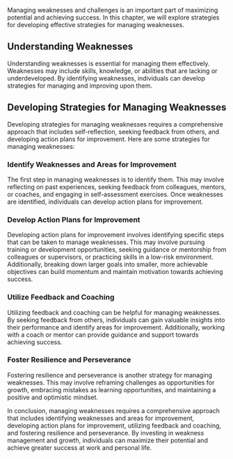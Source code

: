 
Managing weaknesses and challenges is an important part of maximizing potential and achieving success. In this chapter, we will explore strategies for developing effective strategies for managing weaknesses.

Understanding Weaknesses
------------------------

Understanding weaknesses is essential for managing them effectively. Weaknesses may include skills, knowledge, or abilities that are lacking or underdeveloped. By identifying weaknesses, individuals can develop strategies for managing and improving upon them.

Developing Strategies for Managing Weaknesses
---------------------------------------------

Developing strategies for managing weaknesses requires a comprehensive approach that includes self-reflection, seeking feedback from others, and developing action plans for improvement. Here are some strategies for managing weaknesses:

### Identify Weaknesses and Areas for Improvement

The first step in managing weaknesses is to identify them. This may involve reflecting on past experiences, seeking feedback from colleagues, mentors, or coaches, and engaging in self-assessment exercises. Once weaknesses are identified, individuals can develop action plans for improvement.

### Develop Action Plans for Improvement

Developing action plans for improvement involves identifying specific steps that can be taken to manage weaknesses. This may involve pursuing training or development opportunities, seeking guidance or mentorship from colleagues or supervisors, or practicing skills in a low-risk environment. Additionally, breaking down larger goals into smaller, more achievable objectives can build momentum and maintain motivation towards achieving success.

### Utilize Feedback and Coaching

Utilizing feedback and coaching can be helpful for managing weaknesses. By seeking feedback from others, individuals can gain valuable insights into their performance and identify areas for improvement. Additionally, working with a coach or mentor can provide guidance and support towards achieving success.

### Foster Resilience and Perseverance

Fostering resilience and perseverance is another strategy for managing weaknesses. This may involve reframing challenges as opportunities for growth, embracing mistakes as learning opportunities, and maintaining a positive and optimistic mindset.

In conclusion, managing weaknesses requires a comprehensive approach that includes identifying weaknesses and areas for improvement, developing action plans for improvement, utilizing feedback and coaching, and fostering resilience and perseverance. By investing in weakness management and growth, individuals can maximize their potential and achieve greater success at work and personal life.
